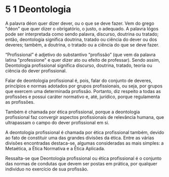 # 5 1 Deontologia

A palavra déon quer dizer dever, ou o que se deve fazer. Vem do grego "déon" que quer dizer o obrigatório, o justo, o adequado. A palavra lógos pode ser interpretada como sendo palavra, discurso, doutrina ou tratado; então, deontologia significa doutrina, tratado ou ciência do dever ou dos deveres; também, a doutrina, o tratado ou a ciência do que se deve fazer.

“Profissional” é adjetivo do substantivo “profissão” (que vem da palavra latina "professione" e quer dizer ato ou efeito de professar). Sendo assim, Deontologia profissional significa discurso, doutrina, tratado, teoria ou ciência do dever profissional.

Falar de deontologia profissional é, pois, falar do conjunto de deveres, princípios e normas adotados por grupos profissionais, ou seja, por grupos que exercem uma determinada profissão. Portanto, diz respeito a todas as profissões e possui caráter normativo e, até, jurídico, porque regulamenta as profissões.

Também é chamada por ética profissional, porque a deontologia profissional faz convergir aspectos profissionais de relevância humana, que ultrapassam o campo do dever profissional em si.

A deontologia profissional é chamada por ética profissional também, devido ao fato de constituir uma das grandes divisões da ética. Entre as várias divisões encontradas destaca-se, algumas consideradas as mais simples: a Metaética, a Ética Normativa e a Ética Aplicada.

Ressalta-se que Deontologia profissional ou ética profissional é o conjunto das normas de condutas que devem ser postas em prática, por qualquer indivíduo no exercício de sua profissão.